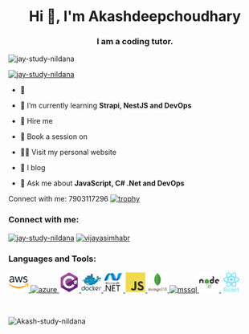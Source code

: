 





<h1 align="center">Hi 👋, I'm Akashdeepchoudhary</h1>
<h3 align="center">I am a coding tutor.</h3>

<p align="left"> <img src="https://komarev.com/ghpvc/?username=jay-study-nildana&label=Profile%20views&color=0e75b6&style=flat" alt="jay-study-nildana" /> </p>

<p align="left"> <a href="https://github.com/ryo-ma/github-profile-trophy"><img src="https://github-profile-trophy.vercel.app/?username=jay-study-nildana" alt="jay-study-nildana" /></a> </p>

- 🔭

- 🌱 I’m currently learning **Strapi, NestJS and DevOps**

- 👯 Hire me 

- 🤝 Book a session on

- 👨‍💻 Visit my personal website 

- 📝 I blog 

- 💬 Ask me about **JavaScript, C# .Net and DevOps**


Connect with me: 7903117296
[![trophy](https://github-profile-trophy.vercel.app/?username=ryo-ma)](https://github.com/ryo-ma/github-profile-trophy)

<h3 align="left">Connect with me:</h3>
<p align="left">
<a href="https://codesandbox.com/jay-study-nildana" target="blank"><img align="center" src="https://raw.githubusercontent.com/rahuldkjain/github-profile-readme-generator/master/src/images/icons/Social/codesandbox.svg" alt="jay-study-nildana" height="30" width="40" /></a>
<a href="https://www.leetcode.com/vijayasimhabr" target="blank"><img align="center" src="https://raw.githubusercontent.com/rahuldkjain/github-profile-readme-generator/master/src/images/icons/Social/leet-code.svg" alt="vijayasimhabr" height="30" width="40" /></a>
</p>

<h3 align="left">Languages and Tools:</h3>
<p align="left"> <a href="https://aws.amazon.com" target="_blank" rel="noreferrer"> <img src="https://raw.githubusercontent.com/devicons/devicon/master/icons/amazonwebservices/amazonwebservices-original-wordmark.svg" alt="aws" width="40" height="40"/> </a> <a href="https://azure.microsoft.com/en-in/" target="_blank" rel="noreferrer"> <img src="https://www.vectorlogo.zone/logos/microsoft_azure/microsoft_azure-icon.svg" alt="azure" width="40" height="40"/> </a> <a href="https://www.w3schools.com/cs/" target="_blank" rel="noreferrer"> <img src="https://raw.githubusercontent.com/devicons/devicon/master/icons/csharp/csharp-original.svg" alt="csharp" width="40" height="40"/> </a> <a href="https://www.docker.com/" target="_blank" rel="noreferrer"> <img src="https://raw.githubusercontent.com/devicons/devicon/master/icons/docker/docker-original-wordmark.svg" alt="docker" width="40" height="40"/> </a> <a href="https://dotnet.microsoft.com/" target="_blank" rel="noreferrer"> <img src="https://raw.githubusercontent.com/devicons/devicon/master/icons/dot-net/dot-net-original-wordmark.svg" alt="dotnet" width="40" height="40"/> </a> <a href="https://developer.mozilla.org/en-US/docs/Web/JavaScript" target="_blank" rel="noreferrer"> <img src="https://raw.githubusercontent.com/devicons/devicon/master/icons/javascript/javascript-original.svg" alt="javascript" width="40" height="40"/> </a> <a href="https://www.mongodb.com/" target="_blank" rel="noreferrer"> <img src="https://raw.githubusercontent.com/devicons/devicon/master/icons/mongodb/mongodb-original-wordmark.svg" alt="mongodb" width="40" height="40"/> </a> <a href="https://www.microsoft.com/en-us/sql-server" target="_blank" rel="noreferrer"> <img src="https://www.svgrepo.com/show/303229/microsoft-sql-server-logo.svg" alt="mssql" width="40" height="40"/> </a> <a href="https://nodejs.org" target="_blank" rel="noreferrer"> <img src="https://raw.githubusercontent.com/devicons/devicon/master/icons/nodejs/nodejs-original-wordmark.svg" alt="nodejs" width="40" height="40"/> </a> <a href="https://reactjs.org/" target="_blank" rel="noreferrer"> <img src="https://raw.githubusercontent.com/devicons/devicon/master/icons/react/react-original-wordmark.svg" alt="react" width="40" height="40"/> </a> </p>

<p>&nbsp;<img align="center" src="https://github-readme-stats.vercel.app/api?username=Akash-study-nildana&show_icons=true&locale=en" alt="" /></p>

<p><img align="center" src="https://github-readme-streak-stats.herokuapp.com/?user=Akash-study-nildana&" alt="Akash-study-nildana" /></p>


